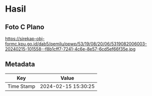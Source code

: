 # Hasil

## Foto C Plano

https://sirekap-obj-formc.kpu.go.id/dab5/pemilu/ppwp/53/19/08/20/06/5319082006003-20240215-101558--f8b1cff7-7241-4c6e-8e57-6cd5ef66f35e.jpg


## Metadata

| Key        | Value               |
| ---------- | ------------------- |
| Time Stamp | 2024-02-15 15:30:25 |



